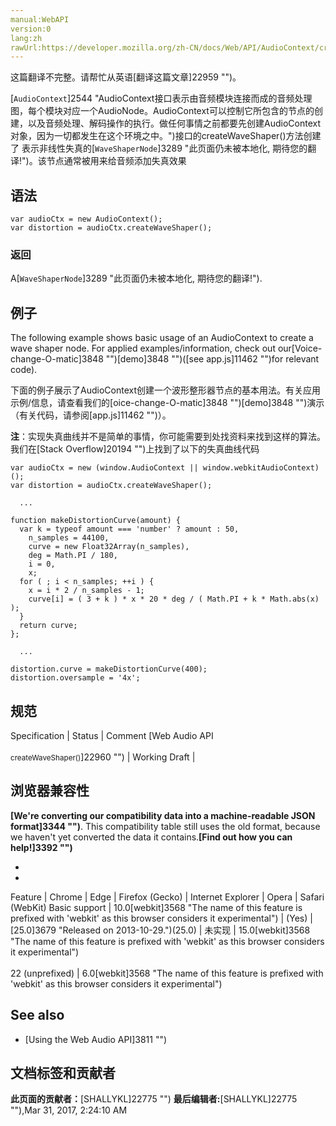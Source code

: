 ```yaml
---
manual:WebAPI
version:0
lang:zh
rawUrl:https://developer.mozilla.org/zh-CN/docs/Web/API/AudioContext/createWaveShaper
---
```




这篇翻译不完整。请帮忙从英语[翻译这篇文章]22959 "")。






[`AudioContext`]2544 "AudioContext接口表示由音频模块连接而成的音频处理图，每个模块对应一个AudioNode。AudioContext可以控制它所包含的节点的创建，以及音频处理、解码操作的执行。做任何事情之前都要先创建AudioContext对象，因为一切都发生在这个环境之中。")接口的createWaveShaper()方法创建了 表示非线性失真的[`WaveShaperNode`]3289 "此页面仍未被本地化, 期待您的翻译!")。该节点通常被用来给音频添加失真效果


## 语法<a name="语法"></a>

```
var audioCtx = new AudioContext();
var distortion = audioCtx.createWaveShaper();
```

### 返回<a name="Description"></a>


A[`WaveShaperNode`]3289 "此页面仍未被本地化, 期待您的翻译!").


## 例子<a name="Example"></a>


The following example shows basic usage of an AudioContext to create a wave shaper node. For applied examples/information, check out our[Voice-change-O-matic]3848 "")[demo]3848 "")([see app.js]11462 "")for relevant code).



下面的例子展示了AudioContext创建一个波形整形器节点的基本用法。有关应用示例/信息，请查看我们的[oice-change-O-matic]3848 "")[demo]3848 "")演示（有关代码，请参阅[app.js]11462 "")）。



**注**：实现失真曲线并不是简单的事情，你可能需要到处找资料来找到这样的算法。我们在[Stack Overflow]20194 "")上找到了以下的失真曲线代码



```
var audioCtx = new (window.AudioContext || window.webkitAudioContext)();
var distortion = audioCtx.createWaveShaper();

  ...

function makeDistortionCurve(amount) {
  var k = typeof amount === 'number' ? amount : 50,
    n_samples = 44100,
    curve = new Float32Array(n_samples),
    deg = Math.PI / 180,
    i = 0,
    x;
  for ( ; i < n_samples; ++i ) {
    x = i * 2 / n_samples - 1;
    curve[i] = ( 3 + k ) * x * 20 * deg / ( Math.PI + k * Math.abs(x) );
  }
  return curve;
};

  ...

distortion.curve = makeDistortionCurve(400);
distortion.oversample = '4x';
```

## 规范<a name="规范"></a>
Specification | Status | Comment 
[Web Audio API<br></br><small>createWaveShaper()</small>]22960 "") | Working Draft |  


## 浏览器兼容性<a name="浏览器兼容性"></a>


**[We&#39;re converting our compatibility data into a machine-readable JSON format]3344 "")**. This compatibility table still uses the old format, because we haven&#39;t yet converted the data it contains.**[Find out how you can help!]3392 "")**


* 
* 
Feature | Chrome | Edge | Firefox (Gecko) | Internet Explorer | Opera | Safari (WebKit) 
Basic support | 10.0[webkit]3568 "The name of this feature is prefixed with 'webkit' as this browser considers it experimental") | (Yes) | [25.0]3679 "Released on 2013-10-29.")(25.0) | 未实现 | 15.0[webkit]3568 "The name of this feature is prefixed with 'webkit' as this browser considers it experimental")<br></br>22 (unprefixed) | 6.0[webkit]3568 "The name of this feature is prefixed with 'webkit' as this browser considers it experimental") 





## See also<a name="See_also"></a>

* [Using the Web Audio API]3811 "")



## 文档标签和贡献者
**此页面的贡献者：**[SHALLYKL]22775 "")
**最后编辑者:**[SHALLYKL]22775 ""),<time>Mar 31, 2017, 2:24:10 AM</time>


